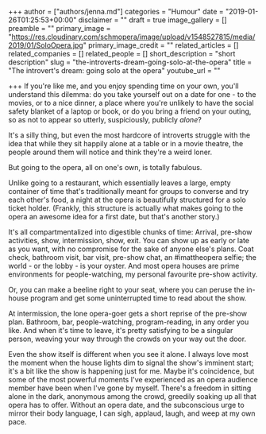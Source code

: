 +++
author = ["authors/jenna.md"]
categories = "Humour"
date = "2019-01-26T01:25:53+00:00"
disclaimer = ""
draft = true
image_gallery = []
preamble = ""
primary_image = "https://res.cloudinary.com/schmopera/image/upload/v1548527815/media/2019/01/SoloOpera.jpg"
primary_image_credit = ""
related_articles = []
related_companies = []
related_people = []
short_description = "short description"
slug = "the-introverts-dream-going-solo-at-the-opera"
title = "The introvert's dream: going solo at the opera"
youtube_url = ""

+++
If you're like me, and you enjoy spending time on your own, you'll understand this dilemma: do you take yourself out on a date for one - to the movies, or to a nice dinner, a place where you're unlikely to have the social safety blanket of a laptop or book, or do you bring a friend on your outing, so as not to appear so utterly, suspiciously, publicly _alone_?

It's a silly thing, but even the most hardcore of introverts struggle with the idea that while they sit happily alone at a table or in a movie theatre, the people around them will notice and think they're a weird loner.

But going to the opera, all on one's own, is totally fabulous.

Unlike going to a restaurant, which essentially leaves a large, empty container of time that's traditionally meant for groups to converse and try each other's food, a night at the opera is beautifully structured for a solo ticket holder. (Frankly, this structure is actually what makes going to the opera an awesome idea for a first date, but that's another story.)

It's all compartmentalized into digestible chunks of time: Arrival, pre-show activities, show, intermission, show, exit. You can show up as early or late as you want, with no compromise for the sake of anyone else's plans. Coat check, bathroom visit, bar visit, pre-show chat, an #imattheopera selfie; the world - or the lobby - is your oyster. And most opera houses are prime environments for people-watching, my personal favourite pre-show activity.

Or, you can make a beeline right to your seat, where you can peruse the in-house program and get some uninterrupted time to read about the show.

At intermission, the lone opera-goer gets a short reprise of the pre-show plan. Bathroom, bar, people-watching, program-reading, in any order you like. And when it's time to leave, it's pretty satisfying to be a singular person, weaving your way through the crowds on your way out the door.

Even the show itself is different when you see it alone. I always love most the moment when the house lights dim to signal the show's imminent start; it's a bit like the show is happening just for me. Maybe it's coincidence, but some of the most powerful moments I've experienced as an opera audience member have been when I've gone by myself. There's a freedom in sitting alone in the dark, anonymous among the crowd, greedily soaking up all that opera has to offer. Without an opera date, and the subconscious urge to mirror their body language, I can sigh, applaud, laugh, and weep at my own pace.